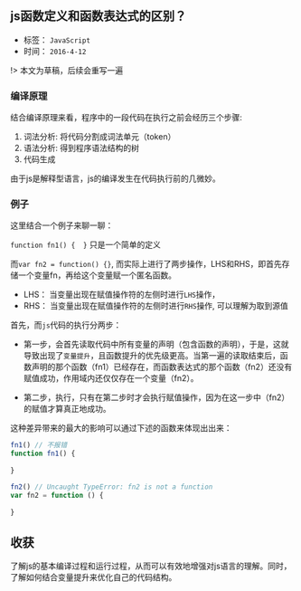 ## js函数定义和函数表达式的区别？

- 标签： `JavaScript`
- 时间： `2016-4-12`

!> 本文为草稿，后续会重写一遍

### 编译原理

结合编译原理来看，程序中的一段代码在执行之前会经历三个步骤:

1. 词法分析: 将代码分割成词法单元（token）
2. 语法分析: 得到程序语法结构的树
3. 代码生成

由于js是解释型语言，js的编译发生在代码执行前的几微妙。

### 例子

这里结合一个例子来聊一聊：

`function fn1() {  }` 只是一个简单的定义

而`var fn2 = function() {}`, 而实际上进行了两步操作，LHS和RHS，即首先存储一个变量fn，再给这个变量赋一个匿名函数。

- LHS： 当变量出现在赋值操作符的左侧时进行`LHS`操作，
- RHS： 当变量出现在赋值操作符的左侧时进行`RHS`操作, 可以理解为取到源值

首先，而`js`代码的执行分两步：

- 第一步，会首先读取代码中所有变量的声明（包含函数的声明），于是，这就导致出现了`变量提升`，且函数提升的优先级更高。当第一遍的读取结束后，函数声明的那个函数（fn1）已经存在，而函数表达式的那个函数（fn2）还没有赋值成功，作用域内还仅仅存在一个变量（fn2）。

- 第二步，执行，只有在第二步时才会执行赋值操作，因为在这一步中（fn2）的赋值才算真正地成功。

这种差异带来的最大的影响可以通过下述的函数来体现出出来：

```js
fn1() // 不报错
function fn1() {
  
}

fn2() // Uncaught TypeError: fn2 is not a function
var fn2 = function () {
  
}
```

## 收获

了解js的基本编译过程和运行过程，从而可以有效地增强对js语言的理解。同时，了解如何结合变量提升来优化自己的代码结构。